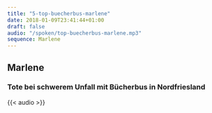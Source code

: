 ```yaml
---
title: "5-top-buecherbus-marlene"
date: 2018-01-09T23:41:44+01:00
draft: false
audio: "/spoken/top-buecherbus-marlene.mp3"
sequence: Marlene
---
```


## Marlene
### Tote bei schwerem Unfall mit Bücherbus in Nordfriesland



{{< audio >}}




